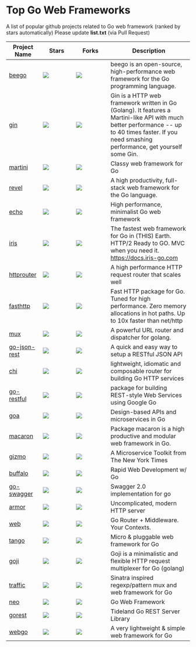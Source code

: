 # Top Go Web Frameworks
A list of popular github projects related to Go web framework (ranked by stars automatically)
Please update **list.txt** (via Pull Request)

| Project Name | &nbsp;&nbsp;&nbsp;&nbsp;Stars&nbsp;&nbsp;&nbsp;&nbsp; | &nbsp;&nbsp;&nbsp;&nbsp;Forks&nbsp;&nbsp;&nbsp;&nbsp; | Description |
| ------------ | ------------ | ------------ | ----------- |
| [beego](https://github.com/astaxie/beego) | ![](http://githubbadges.com/star.svg?user=astaxie&repo=beego) | ![](http://githubbadges.com/fork.svg?user=astaxie&repo=beego)  | beego is an open-source, high-performance web framework for the Go programming language. |
| [gin](https://github.com/gin-gonic/gin) | ![](http://githubbadges.com/star.svg?user=gin-gonic&repo=gin) | ![](http://githubbadges.com/fork.svg?user=gin-gonic&repo=gin) | Gin is a HTTP web framework written in Go (Golang). It features a Martini-like API with much better performance -- up to 40 times faster. If you need smashing performance, get yourself some Gin. |
| [martini](https://github.com/go-martini/martini) | ![](http://githubbadges.com/star.svg?user=go-martini&repo=martini) | ![](http://githubbadges.com/fork.svg?user=go-martini&repo=martini) | Classy web framework for Go |
| [revel](https://github.com/revel/revel) | ![](http://githubbadges.com/star.svg?user=revel&repo=revel) | ![](http://githubbadges.com/fork.svg?user=revel&repo=revel) | A high productivity, full-stack web framework for the Go language. |
| [echo](https://github.com/labstack/echo) | ![](http://githubbadges.com/star.svg?user=labstack&repo=echo) | ![](http://githubbadges.com/fork.svg?user=labstack&repo=echo) | High performance, minimalist Go web framework |
| [iris](https://github.com/kataras/iris) | ![](http://githubbadges.com/star.svg?user=kataras&repo=iris) | ![](http://githubbadges.com/fork.svg?user=kataras&repo=iris) | The fastest web framework for Go in (THIS) Earth. HTTP/2 Ready to GO. MVC when you need it. https://docs.iris-go.com |
| [httprouter](https://github.com/julienschmidt/httprouter) | ![](http://githubbadges.com/star.svg?user=julienschmidt&repo=httprouter) | ![](http://githubbadges.com/fork.svg?user=julienschmidt&repo=httprouter) | A high performance HTTP request router that scales well |
| [fasthttp](https://github.com/valyala/fasthttp) | ![](http://githubbadges.com/star.svg?user=valyala&repo=fasthttp) | ![](http://githubbadges.com/fork.svg?user=valyala&repo=fasthttp) | Fast HTTP package for Go. Tuned for high performance. Zero memory allocations in hot paths. Up to 10x faster than net/http |
| [mux](https://github.com/gorilla/mux) | ![](http://githubbadges.com/star.svg?user=gorilla&repo=mux) | ![](http://githubbadges.com/fork.svg?user=gorilla&repo=mux) | A powerful URL router and dispatcher for golang. |
| [go-json-rest](https://github.com/ant0ine/go-json-rest) | ![](http://githubbadges.com/star.svg?user=ant0ine&repo=go-json-rest) | ![](http://githubbadges.com/fork.svg?user=ant0ine&repo=go-json-rest) | A quick and easy way to setup a RESTful JSON API |
| [chi](https://github.com/go-chi/chi) | ![](http://githubbadges.com/star.svg?user=go-chi&repo=chi) | ![](http://githubbadges.com/fork.svg?user=go-chi&repo=chi) | lightweight, idiomatic and composable router for building Go HTTP services |
| [go-restful](https://github.com/emicklei/go-restful) | ![](http://githubbadges.com/star.svg?user=emicklei&repo=go-restful) | ![](http://githubbadges.com/fork.svg?user=emicklei&repo=go-restful) | package for building REST-style Web Services using Google Go |
| [goa](https://github.com/goadesign/goa) | ![](http://githubbadges.com/star.svg?user=goadesign&repo=goa) | ![](http://githubbadges.com/fork.svg?user=goadesign&repo=goa) | Design-based APIs and microservices in Go |
| [macaron](https://github.com/go-macaron/macaron) | ![](http://githubbadges.com/star.svg?user=go-macaron&repo=macaron) | ![](http://githubbadges.com/fork.svg?user=go-macaron&repo=macaron) | Package macaron is a high productive and modular web framework in Go. |
| [gizmo](https://github.com/NYTimes/gizmo) | ![](http://githubbadges.com/star.svg?user=NYTimes&repo=gizmo) | ![](http://githubbadges.com/fork.svg?user=NYTimes&repo=gizmo) | A Microservice Toolkit from The New York Times |
| [buffalo](https://github.com/gobuffalo/buffalo) | ![](http://githubbadges.com/star.svg?user=gobuffalo&repo=buffalo) | ![](http://githubbadges.com/fork.svg?user=gobuffalo&repo=buffalo) | Rapid Web Development w/ Go |
| [go-swagger](https://github.com/go-swagger/go-swagger) | ![](http://githubbadges.com/star.svg?user=go-swagger&repo=go-swagger) | ![](http://githubbadges.com/fork.svg?user=go-swagger&repo=go-swagger) | Swagger 2.0 implementation for go |
| [armor](https://github.com/labstack/armor) | ![](http://githubbadges.com/star.svg?user=labstack&repo=armor) | ![](http://githubbadges.com/fork.svg?user=labstack&repo=armor) | Uncomplicated, modern HTTP server |
| [web](https://github.com/gocraft/web) | ![](http://githubbadges.com/star.svg?user=gocraft&repo=web) | ![](http://githubbadges.com/fork.svg?user=gocraft&repo=web) | Go Router + Middleware. Your Contexts. |
| [tango](https://github.com/lunny/tango) | ![](http://githubbadges.com/star.svg?user=lunny&repo=tango) | ![](http://githubbadges.com/fork.svg?user=lunny&repo=tango) | Micro & pluggable web framework for Go |
| [goji](https://github.com/goji/goji) | ![](http://githubbadges.com/star.svg?user=goji&repo=goji) | ![](http://githubbadges.com/fork.svg?user=goji&repo=goji) | Goji is a minimalistic and flexible HTTP request multiplexer for Go (golang) |
| [traffic](https://github.com/pilu/traffic) | ![](http://githubbadges.com/star.svg?user=pilu&repo=traffic) | ![](http://githubbadges.com/fork.svg?user=pilu&repo=traffic) | Sinatra inspired regexp/pattern mux and web framework for Go |
| [neo](https://github.com/ivpusic/neo) | ![](http://githubbadges.com/star.svg?user=ivpusic&repo=neo) | ![](http://githubbadges.com/fork.svg?user=ivpusic&repo=neo) | Go Web Framework |
| [gorest](https://github.com/tideland/gorest) | ![](http://githubbadges.com/star.svg?user=tideland&repo=gorest) | ![](http://githubbadges.com/fork.svg?user=tideland&repo=gorest) | Tideland Go REST Server Library |
| [webgo](https://github.com/bnkamalesh/webgo) | ![](http://githubbadges.com/star.svg?user=bnkamalesh&repo=webgo) | ![](http://githubbadges.com/fork.svg?user=bnkamalesh&repo=webgo) | A very lightweight & simple web framework for Go |
